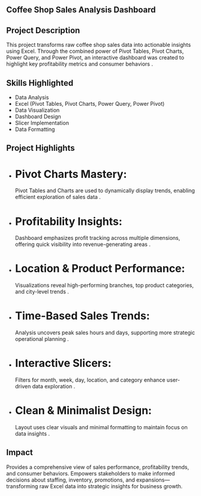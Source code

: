 ## Coffee Shop Sales Analysis Dashboard
## Project Description
This project transforms raw coffee shop sales data into actionable insights using Excel. 
Through the combined power of Pivot Tables, Pivot Charts, Power Query, and Power Pivot, an interactive dashboard was created to highlight key 
profitability metrics and consumer behaviors .
## Skills Highlighted
 - Data Analysis
 - Excel (Pivot Tables, Pivot Charts, Power Query, Power Pivot)
 -	Data Visualization
 -	Dashboard Design
 -	Slicer Implementation
 -	Data Formatting

## Project Highlights
 - # Pivot Charts Mastery: 
   Pivot Tables and Charts are used to dynamically display trends, enabling efficient exploration of sales data .
 - # Profitability Insights:
   Dashboard emphasizes profit tracking across multiple dimensions, offering quick visibility into revenue-generating areas .
 -	# Location & Product Performance:
    Visualizations reveal high-performing branches, top product categories, and city-level trends .
 -	# Time-Based Sales Trends:
 	 Analysis uncovers peak sales hours and days, supporting more strategic operational planning .
 -	# Interactive Slicers:
 	 Filters for month, week, day, location, and category enhance user-driven data exploration .
 -	# Clean & Minimalist Design:
  	Layout uses clear visuals and minimal formatting to maintain focus on data insights .
## Impact
Provides a comprehensive view of sales performance, profitability trends, and consumer behaviors. Empowers stakeholders to make informed decisions 
about staffing, inventory, promotions, and expansions—transforming raw Excel data into strategic insights for business growth.
